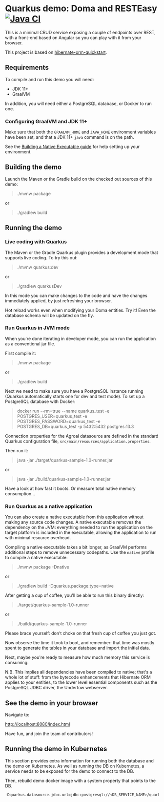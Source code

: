 # Quarkus demo: Doma and RESTEasy [![Java CI](https://github.com/domaframework/quarkus-sample/workflows/Java%20CI/badge.svg)](https://github.com/domaframework/quarkus-sample/actions?query=workflow%3A%22Java+CI%22)

This is a minimal CRUD service exposing a couple of endpoints over REST,
with a front-end based on Angular so you can play with it from your browser.

This project is based on [hibernate-orm-quickstart](https://github.com/quarkusio/quarkus-quickstarts/tree/master/hibernate-orm-quickstart).

## Requirements

To compile and run this demo you will need:

- JDK 11+
- GraalVM

In addition, you will need either a PostgreSQL database, or Docker to run one.

### Configuring GraalVM and JDK 11+

Make sure that both the `GRAALVM_HOME` and `JAVA_HOME` environment variables have
been set, and that a JDK 11+ `java` command is on the path.

See the [Building a Native Executable guide](https://quarkus.io/guides/building-native-image)
for help setting up your environment.

## Building the demo

Launch the Maven or the Gradle build on the checked out sources of this demo:

> ./mvnw package

or

> ./gradlew build

## Running the demo

### Live coding with Quarkus

The Maven or the Gradle Quarkus plugin provides a development mode that supports
live coding. To try this out:

> ./mvnw quarkus:dev

or

> ./gradlew quarkusDev

In this mode you can make changes to the code and have the changes immediately applied, by just refreshing your browser.

Hot reload works even when modifying your Doma entities.
Try it! Even the database schema will be updated on the fly.

### Run Quarkus in JVM mode

When you're done iterating in developer mode, you can run the application as a
conventional jar file.

First compile it:

> ./mvnw package

or

> ./gradlew build

Next we need to make sure you have a PostgreSQL instance running (Quarkus automatically starts one for dev and test mode).
To set up a PostgreSQL database with Docker:

> docker run --rm=true --name quarkus_test -e POSTGRES_USER=quarkus_test -e POSTGRES_PASSWORD=quarkus_test -e POSTGRES_DB=quarkus_test -p 5432:5432 postgres:13.3

Connection properties for the Agroal datasource are defined in the standard Quarkus configuration file, `src/main/resources/application.properties`.

Then run it:

> java -jar ./target/quarkus-sample-1.0-runner.jar

or

> java -jar ./build/quarkus-sample-1.0-runner.jar

Have a look at how fast it boots.
Or measure total native memory consumption...

### Run Quarkus as a native application

You can also create a native executable from this application without making any
source code changes. A native executable removes the dependency on the JVM:
everything needed to run the application on the target platform is included in
the executable, allowing the application to run with minimal resource overhead.

Compiling a native executable takes a bit longer, as GraalVM performs additional
steps to remove unnecessary codepaths. Use the  `native` profile to compile a
native executable:

> ./mvnw package -Dnative

or 

> ./gradlew build -Dquarkus.package.type=native

After getting a cup of coffee, you'll be able to run this binary directly:

> ./target/quarkus-sample-1.0-runner

or 

> ./build/quarkus-sample-1.0-runner


Please brace yourself: don't choke on that fresh cup of coffee you just got.
    
Now observe the time it took to boot, and remember: that time was mostly spent to generate the tables in your database and import the initial data.
    
Next, maybe you're ready to measure how much memory this service is consuming.

N.B. This implies all dependencies have been compiled to native;
that's a whole lot of stuff: from the bytecode enhancements that Hibernate ORM
applies to your entities, to the lower level essential components such as the PostgreSQL JDBC driver, the Undertow webserver.

## See the demo in your browser

Navigate to:

<http://localhost:8080/index.html>

Have fun, and join the team of contributors!

## Running the demo in Kubernetes

This section provides extra information for running both the database and the demo on Kubernetes.
As well as running the DB on Kubernetes, a service needs to be exposed for the demo to connect to the DB.

Then, rebuild demo docker image with a system property that points to the DB. 

```bash
-Dquarkus.datasource.jdbc.url=jdbc:postgresql://<DB_SERVICE_NAME>/quarkus_test
```
